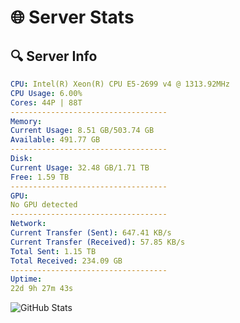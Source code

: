 # 🌐 Server Stats
## 🔍 Server Info
```yaml
CPU: Intel(R) Xeon(R) CPU E5-2699 v4 @ 1313.92MHz
CPU Usage: 6.00%
Cores: 44P | 88T
-----------------------------------
Memory:
Current Usage: 8.51 GB/503.74 GB
Available: 491.77 GB
-----------------------------------
Disk:
Current Usage: 32.48 GB/1.71 TB
Free: 1.59 TB
-----------------------------------
GPU:
No GPU detected
-----------------------------------
Network:
Current Transfer (Sent): 647.41 KB/s
Current Transfer (Received): 57.85 KB/s
Total Sent: 1.15 TB
Total Received: 234.09 GB
-----------------------------------
Uptime:
22d 9h 27m 43s
```
![GitHub Stats](https://img.shields.io/badge/Updated-2025-05-12_02:36:31-blue)